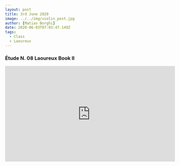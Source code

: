 ```yaml
---
layout: post
title: 3rd June 2020
image: ../../img/violin_post.jpg
author: [Matias Borghi]
date: 2020-06-03T07:03:47.149Z
tags:
  - Class
  - Laoureux
---
```


### Étude N. 08 Laoureux Book II

<iframe width="560" height="315" src="https://www.youtube.com/embed/_IIM7pqLaKA" frameborder="0" allow="accelerometer; autoplay; encrypted-media; gyroscope; picture-in-picture" allowfullscreen></iframe>